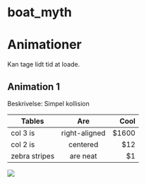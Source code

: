 # boat_myth



# Animationer
Kan tage lidt tid at loade.

## Animation 1
Beskrivelse: Simpel kollision

| Tables        | Are           | Cool  |
| ------------- |:-------------:| -----:|
| col 3 is      | right-aligned | $1600 |
| col 2 is      | centered      |   $12 |
| zebra stripes | are neat      |    $1 |



![](article/figures/aniC1.gif)
